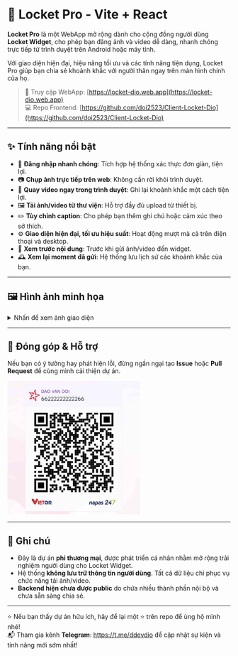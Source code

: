 # 📸 Locket Pro - Vite + React

**Locket Pro** là một WebApp mở rộng dành cho cộng đồng người dùng **Locket Widget**, cho phép bạn đăng ảnh và video dễ dàng, nhanh chóng trực tiếp từ trình duyệt trên Android hoặc máy tính.

Với giao diện hiện đại, hiệu năng tối ưu và các tính năng tiện dụng, Locket Pro giúp bạn chia sẻ khoảnh khắc với người thân ngay trên màn hình chính của họ.

> 🔗 Truy cập WebApp: [https://locket-dio.web.app](https://locket-dio.web.app)  
> 💻 Repo Frontend: [https://github.com/doi2523/Client-Locket-Dio](https://github.com/doi2523/Client-Locket-Dio)

---

## ✨ Tính năng nổi bật

- 🔐 **Đăng nhập nhanh chóng**: Tích hợp hệ thống xác thực đơn giản, tiện lợi.
- 📷 **Chụp ảnh trực tiếp trên web**: Không cần rời khỏi trình duyệt.
- 🎥 **Quay video ngay trong trình duyệt**: Ghi lại khoảnh khắc một cách tiện lợi.
- 🖼️ **Tải ảnh/video từ thư viện**: Hỗ trợ đầy đủ upload từ thiết bị.
- ✏️ **Tùy chỉnh caption**: Cho phép bạn thêm ghi chú hoặc cảm xúc theo sở thích.
- ⚙️ **Giao diện hiện đại, tối ưu hiệu suất**: Hoạt động mượt mà cả trên điện thoại và desktop.
- 👀 **Xem trước nội dung**: Trước khi gửi ảnh/video đến widget.
- 🕰️ **Xem lại moment đã gửi**: Hệ thống lưu lịch sử các khoảnh khắc của bạn.

---

## 🖼️ Hình ảnh minh họa

<details>
  <summary>Nhấn để xem ảnh giao diện</summary>

  <img src="./assets/images/screenshot1.png" width="300px" alt="Screenshot 1">
  <!-- Thêm các ảnh khác nếu có -->
  
</details>

---

## 🤝 Đóng góp & Hỗ trợ

Nếu bạn có ý tưởng hay phát hiện lỗi, đừng ngần ngại tạo **Issue** hoặc **Pull Request** để cùng mình cải thiện dự án.

<p align="left">
  <img src="./public/donate.jpg" alt="Ủng hộ" width="300px">
</p>

---

## 📢 Ghi chú

- Đây là dự án **phi thương mại**, được phát triển cá nhân nhằm mở rộng trải nghiệm người dùng cho Locket Widget.
- Hệ thống **không lưu trữ thông tin người dùng**. Tất cả dữ liệu chỉ phục vụ chức năng tải ảnh/video.
- **Backend hiện chưa được public** do chứa nhiều thành phần nội bộ và chưa sẵn sàng chia sẻ.

---

⭐ Nếu bạn thấy dự án hữu ích, hãy để lại một ⭐ trên repo để ủng hộ mình nhé!  
📬 Tham gia kênh **Telegram**: https://t.me/ddevdio để cập nhật sự kiện và tính năng mới sớm nhất!

